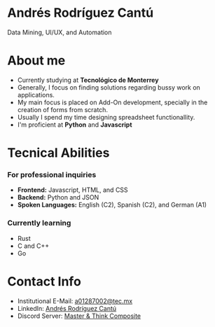 # Andrés Rodríguez Cantú
Data Mining, UI/UX, and Automation 

# About me
* Currently studying at **Tecnológico de Monterrey**
* Generally, I focus on finding solutions regarding bussy work on applications.
* My main focus is placed on Add-On development, specially in the creation of forms from scratch.
* Usually I spend my time designing spreadsheet functionallity.
* I'm proficient at **Python** and **Javascript**

# Tecnical Abilities
### For professional inquiries 
* **Frontend:** Javascript, HTML, and CSS
* **Backend:** Python and JSON
* **Spoken Languages:** English (C2), Spanish (C2), and German (A1)

### Currently learning 
* Rust
* C and C++
* Go

# Contact Info
* Institutional E-Mail: a01287002@tec.mx
* LinkedIn: [Andrés Rodríguez Cantú](https://www.linkedin.com/in/andr%C3%A9s-rodr%C3%ADguez-cant%C3%BA-6aa345273/)
* Discord Server: [Master & Think Composite](https://discord.gg/tSyXNT3MuU)
